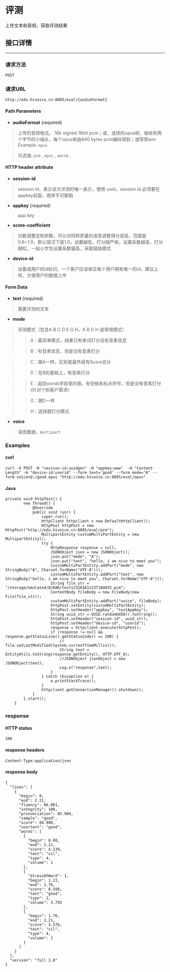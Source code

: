 # 评测

上传文本和音频，获取评测结果

## 接口详情
---
### 请求方法
```
POST
```
### 请求URL
```
http://edu.hivoice.cn:8085/eval/{audioFormat}
```
#### Path Parameters

* **audioFormat** (required)
> 上传的音频格式。 16k signed 16bit pcm；或，连续的opus帧，每帧有两个字节的小端头，每个opus帧由640 bytes pcm编码得到；或窄带amr Example: ```opus```.

  > 可选值:  ```pcm``` , ```opus``` , ```amrnb``` .

#### HTTP header attribute


* **session-id**
> session id，表示该次评测的唯一表示，使用 uuid，session id 必须要在appkey前面，顺序不可颠倒


* **appkey** (required)
> app key


* **score-coefficient**
> 分数调整定制参数，可以对同样质量的语音调整得分高低，范围是0.6~1.9，默认情况下是1.0，设置越低，打分越严格，设置系数越高，打分越松，一般小学生设置系数偏高，采取鼓励模式


* **device-id**
> 设备或用户的id标识。一个客户应该保证每个用户拥有唯一的id，建议上传，方便用户的数据上传



#### Form Data

* **text** (required)
> 需要评测的文本

* **mode**
> 评测模式（包含A B C D E G H，A B D H 是常用模式）

>> A：最简单模式，结果只有单词打分没有音素信息

>> B：有音素信息，但是没有音素打分

>> C：跟A一样，区别是最外层有Score总分

>> D：在B的基础上，有音素打分

>> E：返回words字段里的值，有空格和标点符号，但是没有音素打分(针对个别客户需求)

>> G：跟D一样

>> H：选择题打分模式


* **voice**

> 语音数据，```multipart```

###  Examples

#### curl

```
curl -X POST -H "session-id:uuidgen" -H "appkey:www"  -H "Content-Length" -H "device-id:userid" --form text='good' --form mode="A" --form voice=@./good.opus "http://edu.hivoice.cn:8085/eval/opus"
```
#### Java
```
private void httpTest() {
		new Thread() {
			@Override
			public void run() {
				super.run();
				HttpClient httpclient = new DefaultHttpClient();
				HttpPost httpPost = new HttpPost("http://edu.hivoice.cn:8085/eval/pcm");
				MultipartEntity customMultiPartEntity = new MultipartEntity();
				try {
					HttpResponse response = null;
					JSONObject json = new JSONObject();
					json.put("mode", "A");
					json.put("text", "hello, i am nice to meet you");
					customMultiPartEntity.addPart("mode", new StringBody("A", Charset.forName("UTF-8")));
					customMultiPartEntity.addPart("text", new StringBody("hello, i am nice to meet you", Charset.forName("UTF-8")));
					String file_str = "/storage/emulated/0/KAR/test12320161123T104035.pcm";
					ContentBody fileBody = new FileBody(new File(file_str));
					customMultiPartEntity.addPart("voice", fileBody);
					httpPost.setEntity(customMultiPartEntity);
					httpPost.setHeader("appkey", "testAppKey");
					String uuid_str = UUID.randomUUID().toString();
					httpPost.setHeader("session-id", uuid_str);
					httpPost.setHeader("device-id", "userid");
					response = httpclient.execute(httpPost);
					if (response != null && response.getStatusLine().getStatusCode() == 200) {
						// file.setLastModified(System.currentTimeMillis());
						String text = EntityUtils.toString(response.getEntity(), HTTP.UTF_8);
						//JSONObject jsonObject = new JSONObject(text);
						Log.e("response",text);
					}
				} catch (Exception e) {
					e.printStackTrace();
				}
				httpclient.getConnectionManager().shutdown();
			}
		}.start();
	}
```
### response

#### HTTP status
```
200
```
#### response headers
```
Content-Type:application/json
```
#### response body
```
{
  "lines": [
    {
      "begin": 0,
      "end": 2.21,
      "fluency": 66.061,
      "integrity": 100,
      "pronunciation": 85.984,
      "sample": "good",
      "score": 84.988,
      "usertext": "good",
      "words": [
        {
          "begin": 0.08,
          "end": 1.21,
          "score": 4.139,
          "text": "sil",
          "type": 4,
          "volume": 1
        },
        {
          "StressOfWord": 1,
          "begin": 1.21,
          "end": 1.76,
          "score": 8.598,
          "text": "good",
          "type": 2,
          "volume": 3.755
        },
        {
          "begin": 1.76,
          "end": 2.21,
          "score": 3.576,
          "text": "sil",
          "type": 4,
          "volume": 1
        }
      ]
    }
  ],
  "version": "full 1.0"
}
```
